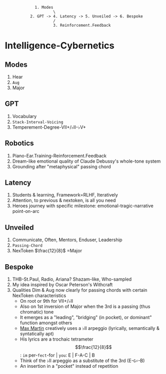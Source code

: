                  1. Modes
                         \
               2. GPT -> 4. Latency -> 5. Unveiled -> 6. Bespoke
                         /
                         3. Reinforcement.Feedback


# Intelligence-Cybernetics

## Modes
1. Hear
2. `Aug`
3. Major
## GPT
1. Vocabulary
2. `Stack-Interval-Voicing`
3. Temperement-Degree-VII+/♭II-♭V+
## Robotics
1. Piano-Ear.Training-Reinforcement.Feedback
2. Dream-like emotional quality of Claude Debussy's whole-tone system
3. Grounding after "metaphysical" passing chord
## Latency
1. Students & learning, Framework=RLHF, Iteratively
2. Attention, to previous & nextoken, is all you need
3. Heroes journey with specific milestone: emotional-tragic-narrative point-on-arc
## Unveiled
1. Communicate, Often, Mentors, Enduser, Leadership
2. `Passing-Chord`
3. NexToken $\frac{12}{8}$ =Major
## Bespoke
1. THB-St.Paul, Radio, Ariana? Shazam-like, Who-sampled
2. My idea inspired by Oscar Peterson's Withcraft
3. Qualities Dim & Aug now clearly for passing chords with certain NexToken characteristics
   - On root or 9th for VII+/♭II
   - Also on 1st inversion of Major when the 3rd is a passing (thus chromatic) tone
   - It emerges as a "leading", "bridging" (in pocket), or dominant" function amongst others
   - [Max Martin](https://www.youtube.com/watch?v=VtQorLzzbQw) creatively uses a ♭II arpeggio (lyrically, semantically & syntatically apt)
   - His lyrics are a trochaic tetrameter $$\frac{12}{8}$$: `im` per-`fect`-for | `you`: E | F-A-C | B
   - Think of the ♭II arpeggio as a substitute of the 3rd (E-`G♯`-B)
   - An insertion in a "pocket" instead of repetition
